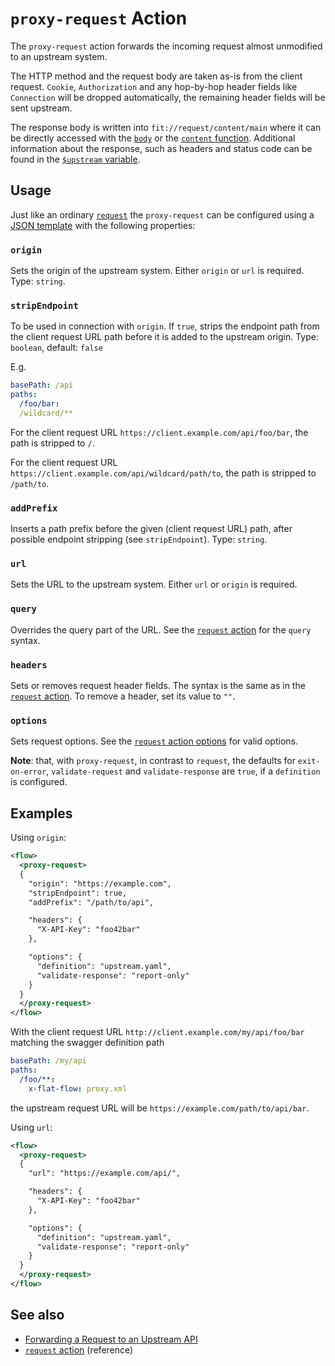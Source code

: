 # `proxy-request` Action

The `proxy-request` action forwards the incoming request almost unmodified to an upstream system.

The HTTP method and the request body are taken as-is from the client request.
`Cookie`, `Authorization` and any hop-by-hop header fields like `Connection`
will be dropped automatically, the remaining header fields will be sent upstream.

The response body is written into `fit://request/content/main` where it
can be directly accessed with the [`body`](/reference/functions/body.md) or the
[`content` function](/reference/functions/content.md).
Additional information about the response, such as headers and status code can
be found in the [`$upstream` variable](/reference/variables.md#predefined-variables).

## Usage

Just like an ordinary [`request`](request.md) the `proxy-request`
can be configured using a [JSON template](/reference/templating/README.md)
with the following properties:

### `origin`

Sets the origin of the upstream system. Either `origin` or `url` is required. Type: `string`.

### `stripEndpoint`

To be used in connection with `origin`. If `true`, strips the endpoint path from the client request URL path before it is added to the upstream origin. Type: `boolean`, default: `false`

E.g.

```yaml
basePath: /api
paths:
  /foo/bar:
  /wildcard/**
```

For the client request URL `https://client.example.com/api/foo/bar`, the path is stripped to `/`.

For the client request URL `https://client.example.com/api/wildcard/path/to`, the path is stripped to `/path/to`.

### `addPrefix`

Inserts a path prefix before the given (client request URL) path, after possible endpoint stripping (see `stripEndpoint`). Type: `string`.

### `url`

Sets the URL to the upstream system. Either `url` or `origin` is required.

### `query`

Overrides the query part of the URL. See the [`request` action](request.md#query) for the `query` syntax.

### `headers`

Sets or removes request header fields. The syntax is the same as in the [`request` action](request.md#headers).
To remove a header, set its value to `""`.

### `options`

Sets request options. See the [`request` action options](request.md#options) for valid options.

**Note**: that, with `proxy-request`, in contrast to `request`, the defaults for `exit-on-error`, `validate-request` and `validate-response` are `true`, if a `definition` is configured.

## Examples

Using `origin`:

```xml
<flow>
  <proxy-request>
  {
    "origin": "https://example.com",
    "stripEndpoint": true,
    "addPrefix": "/path/to/api",

    "headers": {
      "X-API-Key": "foo42bar"
    },

    "options": {
      "definition": "upstream.yaml",
      "validate-response": "report-only"
    }
  }
  </proxy-request>
</flow>
```

With the client request URL `http://client.example.com/my/api/foo/bar` matching the swagger definition path

```yaml
basePath: /my/api
paths:
  /foo/**:
    x-flat-flow: proxy.xml
```
the upstream request URL will be `https://example.com/path/to/api/bar`.

Using `url`:

```xml
<flow>
  <proxy-request>
  {
    "url": "https://example.com/api/",

    "headers": {
      "X-API-Key": "foo42bar"
    },

    "options": {
      "definition": "upstream.yaml",
      "validate-response": "report-only"
    }
  }
  </proxy-request>
</flow>
```

## See also

* [Forwarding a Request to an Upstream API](/cookbook/forward-request-upstream.md)
* [`request` action](/reference/actions/request.md) (reference)
